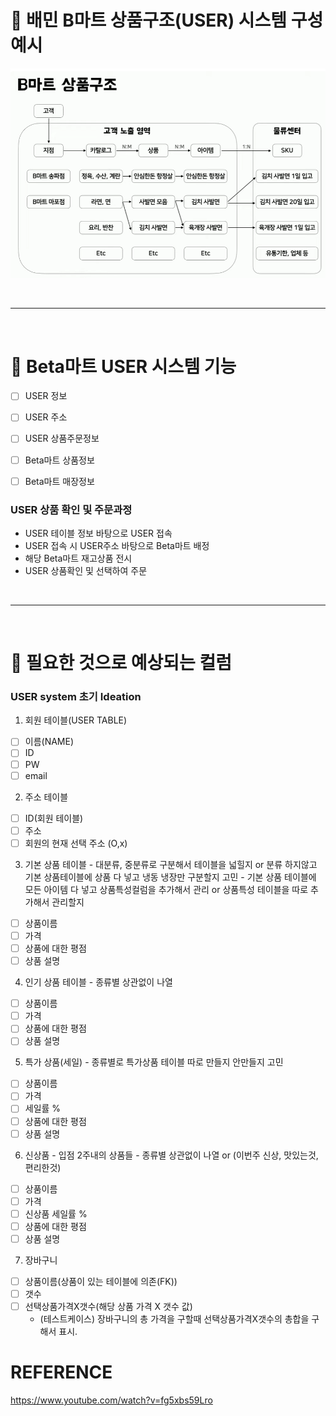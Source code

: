# 🔰 배민 B마트 상품구조(USER) 시스템 구성 예시

<p align="center">
    <img src="../images/Bmart_usersystem_example.png" width="800"/>
</p>
<br />

---

<br />

# 🔰 Beta마트 USER 시스템 기능

- [ ] USER 정보
- [ ] USER 주소
- [ ] USER 상품주문정보
- [ ] Beta마트 상품정보
- [ ] Beta마트 매장정보


### USER 상품 확인 및 주문과정

- USER 테이블 정보 바탕으로 USER 접속
- USER 접속 시 USER주소 바탕으로 Beta마트 배정
- 해당 Beta마트 재고상품 전시
- USER 상품확인 및 선택하여 주문

<br />

---

<br />

# 🔰 필요한 것으로 예상되는 컬럼

### USER system 초기 Ideation

1. 회원 테이블(USER TABLE)
- [ ] 이름(NAME)
- [ ] ID
- [ ] PW
- [ ] email
    
2. 주소 테이블
- [ ] ID(회원 테이블)
- [ ] 주소
- [ ] 회원의 현재 선택 주소 (O,x)

3. 기본 상품 테이블 - 대분류, 중분류로 구분해서 테이블을 넓힐지 or 분류 하지않고 기본 상품테이블에 상품 다 넣고 냉동 냉장만 구분할지 고민
                    - 기본 상품 테이블에 모든 아이템 다 넣고 상품특성컬럼을 추가해서 관리 or 상품특성 테이블을 따로 추가해서 관리할지
- [ ] 상품이름
- [ ] 가격
- [ ] 상품에 대한 평점
- [ ] 상품 설명

4. 인기 상품 테이블 - 종류별 상관없이 나열
- [ ] 상품이름
- [ ] 가격
- [ ] 상품에 대한 평점
- [ ] 상품 설명

5. 특가 상품(세일) - 종류별로 특가상품 테이블 따로 만들지 안만들지 고민
- [ ] 상품이름
- [ ] 가격
- [ ] 세일률 %
- [ ] 상품에 대한 평점
- [ ] 상품 설명

6. 신상품 - 입점 2주내의 상품들 - 종류별 상관없이 나열 or (이번주 신상, 맛있는것, 편리한것)
- [ ] 상품이름
- [ ] 가격
- [ ] 신상품 세일률 %
- [ ] 상품에 대한 평점
- [ ] 상품 설명

7. 장바구니
- [ ] 상품이름(상품이 있는 테이블에 의존(FK))
- [ ] 갯수
- [ ] 선택상품가격X갯수(해당 상품 가격 X 갯수 값)
    + (테스트케이스) 장바구니의 총 가격을 구할때 선택상품가격X갯수의 총합을 구해서 표시.


# REFERENCE
https://www.youtube.com/watch?v=fg5xbs59Lro
